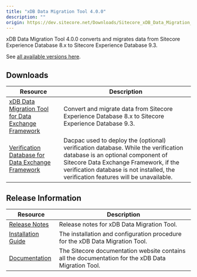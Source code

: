 ```yaml
---
title: "xDB Data Migration Tool 4.0.0"
description: ""
origin: https://dev.sitecore.net/Downloads/Sitecore_xDB_Data_Migration_Tool/4x/xDB_Data_Migration_Tool_400.aspx
---
```


xDB Data Migration Tool 4.0.0 converts and migrates data from Sitecore Experience Database 8.x to Sitecore Experience Database 9.3.

See [all available versions here](/downloads/Sitecore_xDB_Data_Migration_Tool).

## Downloads

 | Resource | Description |
 | --- | --- |
 | [xDB Data Migration Tool for Data Exchange Framework](https://scdp.blob.core.windows.net/downloads/Sitecore%20xDB%20Data%20Migration%20Tool/4x/xDB%20Data%20Migration%20Tool%20400/Secure/xDB%20Data%20Migration%20Tool%20for%20Data%20Exchange%20Framework%204.0.0%20rev.%2001437.zip) | Convert and migrate data from Sitecore Experience Database 8.x to Sitecore Experience Database 9.3. |
 | [Verification Database for Data Exchange Framework](https://scdp.blob.core.windows.net/downloads/Sitecore%20xDB%20Data%20Migration%20Tool/4x/xDB%20Data%20Migration%20Tool%20400/Secure/Sitecore.DataExchange.Verification.dacpac) | Dacpac used to deploy the (optional) verification database. While the verification database is an optional component of Sitecore Data Exchange Framework, if the verification database is not installed, the verification features will be unavailable. |

## Release Information

 | Resource | Description |
 | --- | --- |
 | [Release Notes](/downloads/Sitecore_xDB_Data_Migration_Tool/4x/xDB_Data_Migration_Tool_400/Release_Notes) | Release notes for xDB Data Migration Tool. |
 | [Installation Guide](https://scdp.blob.core.windows.net/downloads/Sitecore%20xDB%20Data%20Migration%20Tool/4x/xDB%20Data%20Migration%20Tool%20400/Secure/xDB_Data_Migration_Tool_4_0_Installation_Guide-en.pdf) | The installation and configuration procedure for the xDB Data Migration Tool. |
 | [Documentation](https://doc.sitecore.com/developers/dmt/40/xdb-data-migration-tool/en/xdb-data-migration-tool.html) | The Sitecore documentation website contains all the documentation for the xDB Data Migration Tool. |